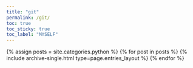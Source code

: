 ```yaml
---
title: "git"
permalink: /git/
toc: true
toc_sticky: true
toc_label: "MYSELF"
---
```



{% assign posts = site.categories.python %}
{% for post in posts %} {% include archive-single.html type=page.entries_layout %} {% endfor %}
